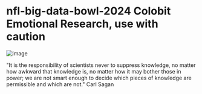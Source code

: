 # nfl-big-data-bowl-2024 Colobit Emotional Research, use with caution

![image](https://github.com/graylan0/nfl-big-data-bowl-2024/assets/34530588/5df553f6-72ba-4171-8320-b202a900eae4)


"It is the responsibility of scientists never to suppress knowledge, no matter how awkward that knowledge is, no matter how it may bother those in power; we are not smart enough to decide which pieces of knowledge are permissible and which are not." Carl Sagan
